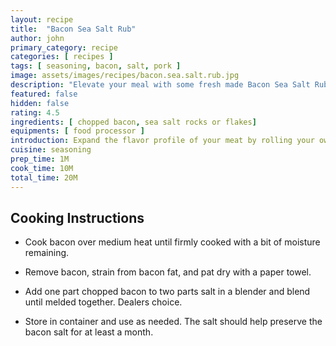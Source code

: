 ```yaml
---
layout: recipe
title:  "Bacon Sea Salt Rub"
author: john
primary_category: recipe
categories: [ recipes ]
tags: [ seasoning, bacon, salt, pork ]
image: assets/images/recipes/bacon.sea.salt.rub.jpg
description: "Elevate your meal with some fresh made Bacon Sea Salt Rub."
featured: false
hidden: false
rating: 4.5
ingredients: [ chopped bacon, sea salt rocks or flakes]
equipments: [ food processor ]
introduction: Expand the flavor profile of your meat by rolling your own Bacon Salt Rub.  Minimal preperation for delightful gains.
cuisine: seasoning
prep_time: 1M
cook_time: 10M
total_time: 20M
---
```


## Cooking Instructions

- Cook bacon over medium heat until firmly cooked with a bit of moisture remaining.

- Remove bacon, strain from bacon fat, and pat dry with a paper towel.

- Add one part chopped bacon to two parts salt in a blender and blend until melded together.  Dealers choice.

- Store in container and use as needed.  The salt should help preserve the bacon salt for at least a month.
